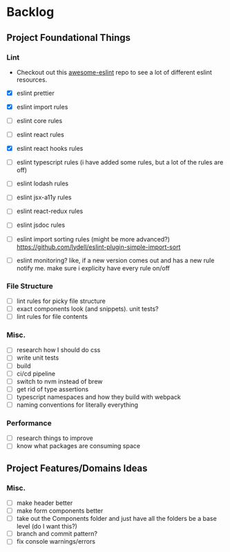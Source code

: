 # Backlog

## Project Foundational Things

### Lint

- Checkout out this [awesome-eslint](https://github.com/dustinspecker/awesome-eslint) repo to see a lot of different eslint resources.

- [x] eslint prettier
- [x] eslint import rules
- [ ] eslint core rules
- [ ] eslint react rules
- [x] eslint react hooks rules
- [ ] eslint typescript rules (i have added some rules, but a lot of the rules are off)
- [ ] eslint lodash rules
- [ ] eslint jsx-a11y rules
- [ ] eslint react-redux rules
- [ ] eslint jsdoc rules
- [ ] eslint import sorting rules (might be more advanced?) https://github.com/lydell/eslint-plugin-simple-import-sort

- [ ] eslint monitoring? like, if a new version comes out and has a new rule notify me. make sure i explicity have every rule on/off

### File Structure

- [ ] lint rules for picky file structure
- [ ] exact components look (and snippets). unit tests?
- [ ] lint rules for file contents

### Misc.

- [ ] research how I should do css
- [ ] write unit tests
- [ ] build
- [ ] ci/cd pipeline
- [ ] switch to nvm instead of brew
- [ ] get rid of type assertions
- [ ] typescript namespaces and how they build with webpack
- [ ] naming conventions for literally everything

### Performance

- [ ] research things to improve
- [ ] know what packages are consuming space

## Project Features/Domains Ideas

### Misc.

- [ ] make header better
- [ ] make form components better
- [ ] take out the Components folder and just have all the folders be a base level (do I want this?)
- [ ] branch and commit pattern?
- [ ] fix console warnings/errors
